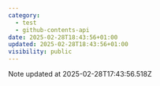 ```yaml
---
category:
  - test
  - github-contents-api
date: 2025-02-28T18:43:56+01:00
updated: 2025-02-28T18:43:56+01:00
visibility: public
---
```


Note updated at 2025-02-28T17:43:56.518Z